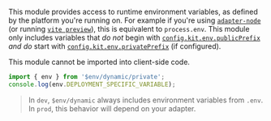 This module provides access to runtime environment variables, as defined by the platform you're running on. For example if you're using [`adapter-node`](https://github.com/sveltejs/kit/tree/master/packages/adapter-node) (or running [`vite preview`](https://kit.svelte.dev/docs/cli)), this is equivalent to `process.env`. This module only includes variables that _do not_ begin with [`config.kit.env.publicPrefix`](https://kit.svelte.dev/docs/configuration#env) _and do_ start with [`config.kit.env.privatePrefix`](https://kit.svelte.dev/docs/configuration#env) (if configured).

This module cannot be imported into client-side code.

```ts
import { env } from '$env/dynamic/private';
console.log(env.DEPLOYMENT_SPECIFIC_VARIABLE);
```

> In `dev`, `$env/dynamic` always includes environment variables from `.env`. In `prod`, this behavior will depend on your adapter.
